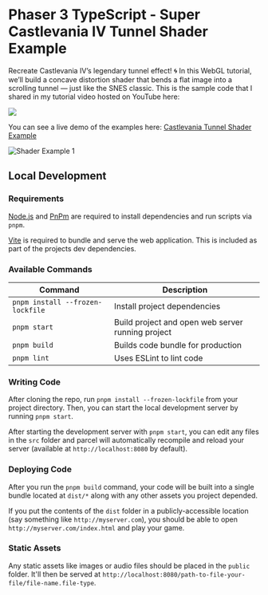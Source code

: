 # Phaser 3 TypeScript - Super Castlevania IV Tunnel Shader Example

Recreate Castlevania IV’s legendary tunnel effect! 🌀 In this WebGL tutorial, we’ll build a concave distortion shader that bends a flat image into a scrolling tunnel — just like the SNES classic. This is the sample code that I shared in my tutorial video hosted on YouTube here:

[<img src="https://i.ytimg.com/vi/rCipJqPoRFU/hqdefault.jpg">](https://youtu.be/rCipJqPoRFU "WebGL Shader Tutorial: Castlevania IV Tunnel Effect")

You can see a live demo of the examples here: [Castlevania Tunnel Shader Example](https://devshareacademy.github.io/phaser-3-typescript-games-and-examples/examples/3.90/castlevania-tunnel-shader-example/index.html)

![Shader Example 1](./docs/example.gif?raw=true)

## Local Development

### Requirements

<a href="https://nodejs.org" target="_blank">Node.js</a> and <a href="https://pnpm.io/" target="_blank">PnPm</a> are required to install dependencies and run scripts via `pnpm`.

<a href="https://vitejs.dev/" target="_blank">Vite</a> is required to bundle and serve the web application. This is included as part of the projects dev dependencies.

### Available Commands

| Command | Description |
|---------|-------------|
| `pnpm install --frozen-lockfile` | Install project dependencies |
| `pnpm start` | Build project and open web server running project |
| `pnpm build` | Builds code bundle for production |
| `pnpm lint` | Uses ESLint to lint code |

### Writing Code

After cloning the repo, run `pnpm install --frozen-lockfile` from your project directory. Then, you can start the local development
server by running `pnpm start`.

After starting the development server with `pnpm start`, you can edit any files in the `src` folder
and parcel will automatically recompile and reload your server (available at `http://localhost:8080`
by default).

### Deploying Code

After you run the `pnpm build` command, your code will be built into a single bundle located at
`dist/*` along with any other assets you project depended.

If you put the contents of the `dist` folder in a publicly-accessible location (say something like `http://myserver.com`),
you should be able to open `http://myserver.com/index.html` and play your game.

### Static Assets

Any static assets like images or audio files should be placed in the `public` folder. It'll then be served at `http://localhost:8080/path-to-file-your-file/file-name.file-type`.
